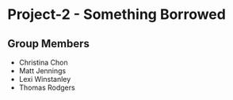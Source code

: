 # Project-2 - Something Borrowed
## Group Members
- Christina Chon
- Matt Jennings
- Lexi Winstanley
- Thomas Rodgers


